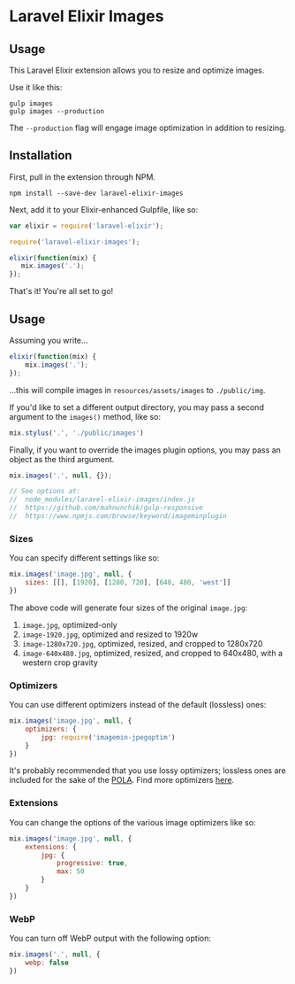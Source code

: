 # Laravel Elixir Images

## Usage

This Laravel Elixir extension allows you to resize and optimize images.

Use it like this:

```
gulp images
gulp images --production
```

The `--production` flag will engage image optimization in addition to resizing.

## Installation

First, pull in the extension through NPM.

```
npm install --save-dev laravel-elixir-images
```

Next, add it to your Elixir-enhanced Gulpfile, like so:

```js
var elixir = require('laravel-elixir');

require('laravel-elixir-images');

elixir(function(mix) {
   mix.images('.');
});
```

That's it! You're all set to go!

## Usage

Assuming you write...

```js
elixir(function(mix) {
    mix.images('.');
});
```

...this will compile images in `resources/assets/images` to `./public/img`.

If you'd like to set a different output directory, you may pass a second argument to the `images()` method, like so:

```js
mix.stylus('.', './public/images')
```

Finally, if you want to override the images plugin options, you may pass an object as the third argument.

```js
mix.images('.', null, {});

// See options at:
//  node_modules/laravel-elixir-images/index.js
//  https://github.com/mahnunchik/gulp-responsive
//  https://www.npmjs.com/browse/keyword/imageminplugin
```

### Sizes

You can specify different settings like so:

```js
mix.images('image.jpg', null, {
    sizes: [[], [1920], [1280, 720], [640, 480, 'west']]
})
```

The above code will generate four sizes of the original `image.jpg`:

1. `image.jpg`, optimized-only
2. `image-1920.jpg`, optimized and resized to 1920w
3. `image-1280x720.jpg`, optimized, resized, and cropped to 1280x720
4. `image-640x480.jpg`, optimized, resized, and cropped to 640x480, with a western crop gravity

### Optimizers

You can use different optimizers instead of the default (lossless) ones:

```js
mix.images('image.jpg', null, {
    optimizers: {
        jpg: require('imagemin-jpegoptim')
    }
})
```

It's probably recommended that you use lossy optimizers; lossless ones are included for the sake of the [POLA](https://en.wikipedia.org/wiki/Principle_of_least_astonishment). Find more optimizers [here](https://www.npmjs.com/browse/keyword/imageminplugin).

### Extensions

You can change the options of the various image optimizers like so:

```js
mix.images('image.jpg', null, {
    extensions: {
        jpg: {
            progressive: true,
            max: 50
        }
    }
})
```

### WebP

You can turn off WebP output with the following option:

```js
mix.images('.', null, {
    webp: false
})
```
